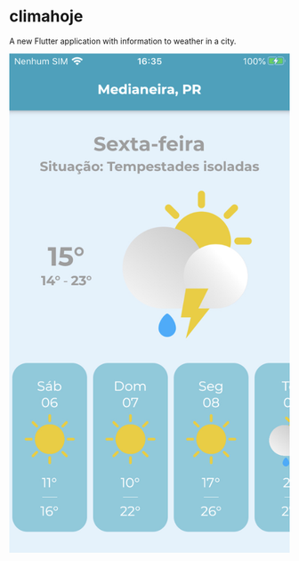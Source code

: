 # climahoje

A new Flutter application with information to weather in a city.

![alt text](https://raw.githubusercontent.com/rodrigorafaeldamaceno/clima_hoje/master/assets/home.jpeg)
